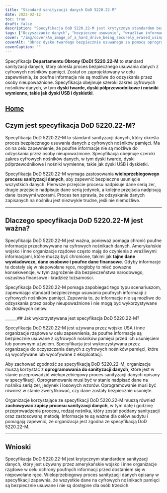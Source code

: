 ```yaml
---
title: "Standard sanityzacji danych DoD 5220.22-M"
date: 2023-02-12
toc: true
draft: false
description: "Specyfikacja DoD 5220.22-M jest krytycznym standardem bezpiecznego usuwania poufnych informacji z cyfrowych nośników danych, szeroko stosowanym przez amerykańskie wojsko i organizacje rządowe."
tags: ["Oczyszczanie danych", "bezpieczne usuwanie", "wrażliwe informacje", "bezpieczeństwo danych", "cyfrowe nośniki pamięci", "DoD 5220.22-M", "ochrona danych", "prywatność danych", "bezpieczeństwo informacji", "usuwanie danych", "zapobieganie naruszeniom danych", "oprogramowanie do sanityzacji danych", "bezpieczeństwo cyfrowe", "niszczenie danych", "zarządzanie danymi", "bezpieczne usuwanie danych", "zapobieganie odzyskiwaniu danych", "cyberbezpieczeństwo", "czyszczenie danych", "zarządzanie informacjami", "bezpieczna utylizacja", "metody niszczenia danych", "proces sanityzacji danych", "nadpisywanie danych", "weryfikacja danych", "standardy sanityzacji danych", "najlepsze praktyki usuwania danych", "Bezpieczne usuwanie danych", "bezpieczne ponowne użycie", "zgodność sanityzacji danych", "bezpieczne zarządzanie danymi"]
cover: "/img/cover/An_image_of_a_hard_drive_being_securely_erased_using_data.png"
coverAlt: "Obraz dysku twardego bezpiecznie usuwanego za pomocą oprogramowania do sanityzacji danych, z kłódką lub tarczą symbolizującą bezpieczeństwo na pierwszym planie"
coverCaption: ""
---
```


Specyfikacja **Departamentu Obrony (DoD) 5220.22-M** to standard sanityzacji danych, który określa proces bezpiecznego usuwania danych z cyfrowych nośników pamięci. Został on zaprojektowany w celu zapewnienia, że poufne informacje nie są możliwe do odzyskania przez osoby nieupoważnione. Specyfikacja obejmuje szeroki zakres cyfrowych nośników danych, w tym **dyski twarde, dyski półprzewodnikowe i nośniki wymienne, takie jak dyski USB i dyskietki**.

## [Home](/cyber-security-career-playbook-start/)

## Czym jest specyfikacja DoD 5220.22-M?

Specyfikacja DoD 5220.22-M to standard sanityzacji danych, który określa proces bezpiecznego usuwania danych z cyfrowych nośników pamięci. Ma on na celu zapewnienie, że poufne informacje nie są możliwe do odzyskania przez osoby nieupoważnione. Specyfikacja obejmuje szeroki zakres cyfrowych nośników danych, w tym dyski twarde, dyski półprzewodnikowe i nośniki wymienne, takie jak dyski USB i dyskietki.

Specyfikacja DoD 5220.22-M wymaga zastosowania **wieloprzebiegowego procesu sanityzacji danych**, aby zapewnić bezpieczne usunięcie wszystkich danych. Pierwsze przejście procesu nadpisuje dane serią zer, drugie przejście nadpisuje dane serią jedynek, a kolejne przejścia nadpisują dane losowymi wzorami. Proces ten sprawia, że odzyskanie danych zapisanych na nośniku jest niezwykle trudne, jeśli nie niemożliwe.

______

## Dlaczego specyfikacja DoD 5220.22-M jest ważna?

Specyfikacja DoD 5220.22-M jest ważna, ponieważ pomaga chronić poufne informacje przechowywane na cyfrowych nośnikach danych. Amerykańskie wojsko i inne organizacje rządowe często mają do czynienia z wrażliwymi informacjami, które muszą być chronione, takimi jak **tajne dane wywiadowcze, dane osobowe i poufne dane finansowe**. Gdyby informacje te dostały się w niepowołane ręce, mogłoby to mieć poważne konsekwencje, w tym zagrożenie dla bezpieczeństwa narodowego, oszustwa finansowe i kradzież tożsamości.

Specyfikacja DoD 5220.22-M pomaga zapobiegać tego typu scenariuszom, zapewniając standard bezpiecznego usuwania poufnych informacji z cyfrowych nośników pamięci. Zapewnia to, że informacje nie są możliwe do odzyskania przez osoby nieupoważnione i nie mogą być wykorzystywane do złośliwych celów.

______## Jak wykorzystywana jest specyfikacja DoD 5220.22-M?

Specyfikacja DoD 5220.22-M jest używana przez wojsko USA i inne organizacje rządowe w celu zapewnienia, że poufne informacje są bezpiecznie usuwane z cyfrowych nośników pamięci przed ich usunięciem lub ponownym użyciem. Specyfikacja jest wykorzystywana przez organizacje do oczyszczania danych z cyfrowych nośników pamięci, które są wycofywane lub wycofywane z eksploatacji.

Aby zachować zgodność ze specyfikacją DoD 5220.22-M, organizacje muszą korzystać z **oprogramowania do sanityzacji danych**, które jest w stanie przeprowadzić wieloprzebiegowy proces sanityzacji danych opisany w specyfikacji. Oprogramowanie musi być w stanie nadpisać dane na nośniku serią zer, jedynek i losowych wzorów. Oprogramowanie musi być również w stanie zweryfikować, czy dane zostały bezpiecznie usunięte.

Organizacje korzystające ze specyfikacji DoD 5220.22-M muszą również **zachowywać zapisy procesu sanityzacji danych**, w tym datę i godzinę przeprowadzenia procesu, rodzaj nośnika, który został poddany sanityzacji oraz zastosowaną metodę. Informacje te są ważne dla celów audytu i pomagają zapewnić, że organizacja jest zgodna ze specyfikacją DoD 5220.22-M.

______

## Wnioski

Specyfikacja DoD 5220.22-M jest krytycznym standardem sanityzacji danych, który jest używany przez amerykańskie wojsko i inne organizacje rządowe w celu ochrony poufnych informacji przed dostaniem się w niepowołane ręce. Wieloprzebiegowy proces sanityzacji danych opisany w specyfikacji zapewnia, że wszystkie dane na cyfrowych nośnikach pamięci są bezpiecznie usuwane i nie są dostępne dla osób trzecich.
